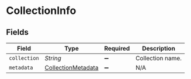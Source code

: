 # CollectionInfo


## Fields

| Field                                                           | Type                                                            | Required                                                        | Description                                                     |
| --------------------------------------------------------------- | --------------------------------------------------------------- | --------------------------------------------------------------- | --------------------------------------------------------------- |
| `collection`                                                    | *String*                                                        | :heavy_minus_sign:                                              | Collection name.                                                |
| `metadata`                                                      | [CollectionMetadata](../../models/shared/CollectionMetadata.md) | :heavy_minus_sign:                                              | N/A                                                             |